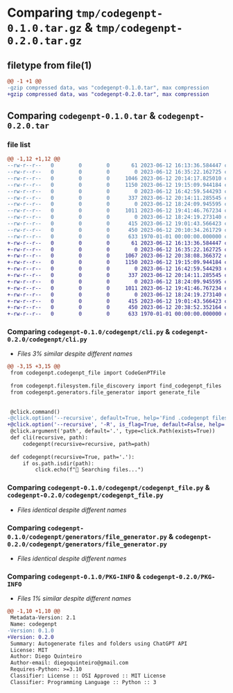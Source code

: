 # Comparing `tmp/codegenpt-0.1.0.tar.gz` & `tmp/codegenpt-0.2.0.tar.gz`

## filetype from file(1)

```diff
@@ -1 +1 @@
-gzip compressed data, was "codegenpt-0.1.0.tar", max compression
+gzip compressed data, was "codegenpt-0.2.0.tar", max compression
```

## Comparing `codegenpt-0.1.0.tar` & `codegenpt-0.2.0.tar`

### file list

```diff
@@ -1,12 +1,12 @@
--rw-r--r--   0        0        0       61 2023-06-12 16:13:36.584447 codegenpt-0.1.0/README.md
--rw-r--r--   0        0        0        0 2023-06-12 16:35:22.162725 codegenpt-0.1.0/codegenpt/__init__.py
--rw-r--r--   0        0        0     1046 2023-06-12 20:14:17.825010 codegenpt-0.1.0/codegenpt/cli.py
--rw-r--r--   0        0        0     1150 2023-06-12 19:15:09.944184 codegenpt-0.1.0/codegenpt/codegenpt_file.py
--rw-r--r--   0        0        0        0 2023-06-12 16:42:59.544293 codegenpt-0.1.0/codegenpt/filesystem/__init__.py
--rw-r--r--   0        0        0      337 2023-06-12 20:14:11.285545 codegenpt-0.1.0/codegenpt/filesystem/file_discovery.py
--rw-r--r--   0        0        0        0 2023-06-12 18:24:09.945595 codegenpt-0.1.0/codegenpt/generators/__init__.py
--rw-r--r--   0        0        0     1011 2023-06-12 19:41:46.767234 codegenpt-0.1.0/codegenpt/generators/file_generator.py
--rw-r--r--   0        0        0        0 2023-06-12 18:24:19.273140 codegenpt-0.1.0/codegenpt/llm/__init__.py
--rw-r--r--   0        0        0      415 2023-06-12 19:01:43.566423 codegenpt-0.1.0/codegenpt/llm/llm.py
--rw-r--r--   0        0        0      450 2023-06-12 20:10:34.261729 codegenpt-0.1.0/pyproject.toml
--rw-r--r--   0        0        0      633 1970-01-01 00:00:00.000000 codegenpt-0.1.0/PKG-INFO
+-rw-r--r--   0        0        0       61 2023-06-12 16:13:36.584447 codegenpt-0.2.0/README.md
+-rw-r--r--   0        0        0        0 2023-06-12 16:35:22.162725 codegenpt-0.2.0/codegenpt/__init__.py
+-rw-r--r--   0        0        0     1067 2023-06-12 20:38:08.366372 codegenpt-0.2.0/codegenpt/cli.py
+-rw-r--r--   0        0        0     1150 2023-06-12 19:15:09.944184 codegenpt-0.2.0/codegenpt/codegenpt_file.py
+-rw-r--r--   0        0        0        0 2023-06-12 16:42:59.544293 codegenpt-0.2.0/codegenpt/filesystem/__init__.py
+-rw-r--r--   0        0        0      337 2023-06-12 20:14:11.285545 codegenpt-0.2.0/codegenpt/filesystem/file_discovery.py
+-rw-r--r--   0        0        0        0 2023-06-12 18:24:09.945595 codegenpt-0.2.0/codegenpt/generators/__init__.py
+-rw-r--r--   0        0        0     1011 2023-06-12 19:41:46.767234 codegenpt-0.2.0/codegenpt/generators/file_generator.py
+-rw-r--r--   0        0        0        0 2023-06-12 18:24:19.273140 codegenpt-0.2.0/codegenpt/llm/__init__.py
+-rw-r--r--   0        0        0      415 2023-06-12 19:01:43.566423 codegenpt-0.2.0/codegenpt/llm/llm.py
+-rw-r--r--   0        0        0      450 2023-06-12 20:38:52.352164 codegenpt-0.2.0/pyproject.toml
+-rw-r--r--   0        0        0      633 1970-01-01 00:00:00.000000 codegenpt-0.2.0/PKG-INFO
```

### Comparing `codegenpt-0.1.0/codegenpt/cli.py` & `codegenpt-0.2.0/codegenpt/cli.py`

 * *Files 3% similar despite different names*

```diff
@@ -3,15 +3,15 @@
 from codegenpt.codegenpt_file import CodeGenPTFile
 
 from codegenpt.filesystem.file_discovery import find_codegenpt_files
 from codegenpt.generators.file_generator import generate_file
 
 
 @click.command()
-@click.option('--recursive', default=True, help='Find .codegenpt files in directories recursevily.')
+@click.option('--recursive', '-R', is_flag=True, default=False, help='Find .codegenpt files in directories recursevily.')
 @click.argument('path', default='.', type=click.Path(exists=True))
 def cli(recursive, path):
     codegenpt(recursive=recursive, path=path)
 
 def codegenpt(recursive=True, path='.'):
     if os.path.isdir(path):
         click.echo(f"🔎 Searching files...")
```

### Comparing `codegenpt-0.1.0/codegenpt/codegenpt_file.py` & `codegenpt-0.2.0/codegenpt/codegenpt_file.py`

 * *Files identical despite different names*

### Comparing `codegenpt-0.1.0/codegenpt/generators/file_generator.py` & `codegenpt-0.2.0/codegenpt/generators/file_generator.py`

 * *Files identical despite different names*

### Comparing `codegenpt-0.1.0/PKG-INFO` & `codegenpt-0.2.0/PKG-INFO`

 * *Files 1% similar despite different names*

```diff
@@ -1,10 +1,10 @@
 Metadata-Version: 2.1
 Name: codegenpt
-Version: 0.1.0
+Version: 0.2.0
 Summary: Autogenerate files and folders using ChatGPT API
 License: MIT
 Author: Diego Quinteiro
 Author-email: diegoquinteiro@gmail.com
 Requires-Python: >=3.10
 Classifier: License :: OSI Approved :: MIT License
 Classifier: Programming Language :: Python :: 3
```

